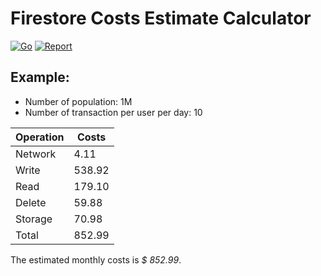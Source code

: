 # Firestore Costs Estimate Calculator

[![Go](https://github.com/royge/gostcalc/actions/workflows/go.yml/badge.svg)](https://github.com/royge/gostcalc/actions/workflows/go.yml)
[![Report](https://goreportcard.com/badge/github.com/royge/gostcalc)](https://goreportcard.com/report/github.com/royge/gostcalc)

## Example:

- Number of population: 1M
- Number of transaction per user per day: 10

| Operation | Costs  |
|-----------|--------|
| Network   |   4.11 |
| Write     | 538.92 |
| Read      | 179.10 |
| Delete    |  59.88 |
| Storage   |  70.98 |
| Total     | 852.99 |

The estimated monthly costs is *$ 852.99*.
